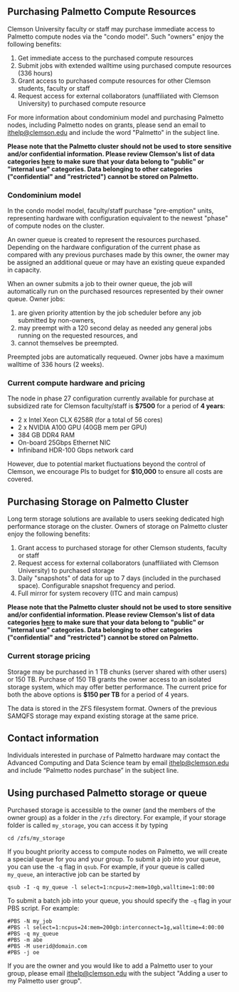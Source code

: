 ## Purchasing Palmetto Compute Resources

Clemson University faculty or staff may purchase immediate access to
Palmetto compute nodes via the "condo model".
Such "owners" enjoy the following benefits:

1. Get immediate access to the purchased compute resources
2. Submit jobs with extended walltime using purchased compute resources (336 hours)
3. Grant access to purchased compute resources for other Clemson students, faculty or staff
4. Request access for external collaborators (unaffiliated with Clemson University) to purchased compute resource

For more information about condominium model and purchasing Palmetto nodes,
including Palmetto nodes on grants, please send an email to <ithelp@clemson.edu> and include the word "Palmetto" in the subject line.

**Please note that the Palmetto cluster should not be used to store sensitive and/or confidential information. Please review Clemson's list of data categories [here](https://ccit.clemson.edu/cybersecurity/policy/data-classification/) to make sure that your data belong to "public" or "internal use" categories. Data belonging to other categories ("confidential" and "restricted") cannot be stored on Palmetto.**

### Condominium model

In the condo model model, faculty/staff purchase "pre-emption" units,
representing hardware with configuration equivalent to the newest
"phase" of compute nodes on the cluster.

An owner queue is created to represent the
resources purchased.
Depending on the hardware configuration of the current phase as compared
with any previous purchases made by this owner,
the owner may be assigned an additional queue
or may have an existing queue expanded in capacity.

When an owner submits a job to their owner queue, the job will automatically run on the
purchased resources represented by their owner queue. Owner jobs:

1. are given priority attention by the job scheduler before any job submitted by non-owners,
2. may preempt with a 120 second delay as needed any general jobs running on the requested resources, and
3. cannot themselves be preempted.

Preempted jobs are automatically requeued.
Owner jobs have a maximum walltime of 336 hours
(2 weeks).

### Current compute hardware and pricing

The node in phase 27 configuration currently available for purchase at subsidized rate for Clemson faculty/staff is **$7500** for a period of **4 years**:

* 2 x Intel Xeon CLX 6258R (for a total of 56 cores)
* 2 x NVIDIA A100 GPU (40GB mem per GPU)
* 384 GB DDR4 RAM
* On-board 25Gbps Ethernet NIC
* Infiniband HDR-100 Gbps network card

However, due to potential market fluctuations beyond the control of Clemson, we encourage PIs to budget for **$10,000** to ensure all costs are covered.

## Purchasing Storage on Palmetto Cluster

Long term storage solutions are available to users seeking
dedicated high performance storage on the cluster.
Owners of storage on Palmetto cluster enjoy the following benefits:

1.  Grant access to purchased storage for other
	Clemson students, faculty or staff
1.	Request access for external collaborators (unaffiliated with Clemson University)
	to purchased storage
1. 	Daily "snapshots" of data for up to 7 days (included in the purchased space).
	Configurable snapshot frequency and period.
1.	Full mirror for system recovery (ITC and main campus)

**Please note that the Palmetto cluster should not be used to store sensitive and/or confidential information. Please review Clemson's list of data categories [here](https://ccit.clemson.edu/cybersecurity/policy/data-classification/) to make sure that your data belong to "public" or "internal use" categories. Data belonging to other categories ("confidential" and "restricted") cannot be stored on Palmetto.**

### Current storage pricing

Storage may be purchased in 1 TB chunks (server shared with other users)
or 150 TB.
Purchase of 150 TB grants the owner access to an isolated storage system,
which may offer better performance.
The current price for both the above options is **$150 per TB**
for a period of 4 years.

The data is stored in the ZFS filesystem format.
Owners of the previous SAMQFS storage
may expand existing storage at the same price.

## Contact information

Individuals interested in purchase of Palmetto hardware
may contact the Advanced Computing and Data Science team by email ithelp@clemson.edu
and include “Palmetto nodes purchase” in the subject line.

## Using purchased Palmetto storage or queue

Purchased storage is accessible to the owner (and the members of the owner group) as a folder in the `/zfs` directory. For example, if your storage folder is called `my_storage`, you can access it by typing

~~~
cd /zfs/my_storage
~~~

If you bought priority access to compute nodes on Palmetto, we will create a special queue for you and your group. To submit a job into your queue, you can use the `-q` flag in `qsub`. For example, if your queue is called `my_queue`, an interactive job can be started by

~~~
qsub -I -q my_queue -l select=1:ncpus=2:mem=10gb,walltime=1:00:00
~~~

To submit a batch job into your queue, you should specify the `-q` flag in your PBS script. For example:

~~~
#PBS -N my_job
#PBS -l select=1:ncpus=24:mem=200gb:interconnect=1g,walltime=4:00:00
#PBS -q my_queue
#PBS -m abe
#PBS -M userid@domain.com
#PBS -j oe
~~~

If you are the owner and you would like to add a Palmetto user to your group, please email <ithelp@clemson.edu> with the subject "Adding a user to my Palmetto user group".
